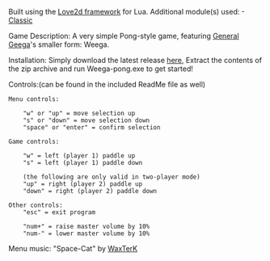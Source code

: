 
Built using the [Love2d framework](http://love2d.org/) for Lua.
Additional module(s) used:
-[Classic](https://github.com/rxi/classic)

Game Description:
A very simple Pong-style game, featuring [General Geega](https://twitter.com/GeneralGEEGA)'s smaller form: Weega.

Installation:
Simply download the latest release [here](https://github.com/ZeroIV/Weega-Pong/releases/),
Extract the contents of the zip archive and run Weega-pong.exe to get started! 

Controls:(can be found in the included ReadMe file as well)

    Menu controls:

        "w" or "up" = move selection up
        "s" or "down" = move selection down
        "space" or "enter" = confirm selection

    Game controls:

        "w" = left (player 1) paddle up
        "s" = left (player 1) paddle down

        (the following are only valid in two-player mode)
        "up" = right (player 2) paddle up
        "down" = right (player 2) paddle down

    Other controls:
        "esc" = exit program
        
        "num+" = raise master volume by 10%
        "num-" = lower master volume by 10%

Menu music: "Space-Cat" by [WaxTerK](https://waxterk.newgrounds.com/audio/listen/899339)
